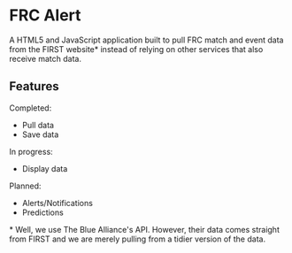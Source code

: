 FRC Alert
==========

A HTML5 and JavaScript application built to pull FRC match and event data from the FIRST website* instead of relying on other services that also receive match data.

 
Features
---------

Completed:
* Pull data
* Save data

In progress:
* Display data

Planned:
* Alerts/Notifications
* Predictions

\* Well, we use The Blue Alliance's API. However, their data comes straight from FIRST and we are merely pulling from a tidier version of the data.